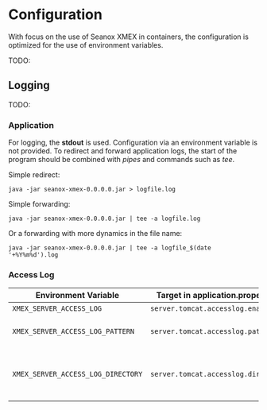 # Configuration

With focus on the use of Seanox XMEX in containers, the configuration is
optimized for the use of environment variables.

TODO:

## Logging

TODO:

### Application

For logging, the __stdout__ is used. Configuration via an environment variable
is not provided. To redirect and forward application logs, the start of the
program should be combined with _pipes_ and commands such as _tee_. 

Simple redirect:

```
java -jar seanox-xmex-0.0.0.0.jar > logfile.log
```

Simple forwarding:

```
java -jar seanox-xmex-0.0.0.0.jar | tee -a logfile.log
```

Or a forwarding with more dynamics in the file name:

```
java -jar seanox-xmex-0.0.0.0.jar | tee -a logfile_$(date '+%Y%m%d').log
```

### Access Log

<table>
  <thead>
    <tr>
      <th>Environment Variable</th>
      <th>Target in application.properties</th>
      <th>Description</th>
    </tr>  
  </thead>
  <tbody>
    <tr>
      <td>
        <code>XMEX_SERVER_ACCESS_LOG</code>
      </td>
      <td>
        <code>server.tomcat.accesslog.enabled</code>
      </td>
      <td>
        TODO:
      </td>
    </tr>
    <tr>
      <td>
        <code>XMEX_SERVER_ACCESS_LOG_PATTERN</code>
      </td>
      <td>
        <code>server.tomcat.accesslog.pattern</code>
      </td>
      <td>
        TODO:
        https://tomcat.apache.org/tomcat-9.0-doc/config/valve.html
      </td>
    </tr>
    <tr>
      <td>
        <code>XMEX_SERVER_ACCESS_LOG_DIRECTORY</code>
      </td>
      <td>
        <code>server.tomcat.accesslog.directory</code>
      </td>
      <td>
        TODO:
        Be careful with relative paths, as these could start in the temp/tmp
        directory of the user. It is better if an absolute path is specified. 
      </td>
    </tr>
  </tbody>
</table>
